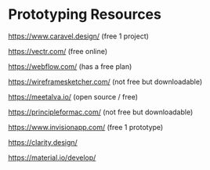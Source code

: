 # Prototyping Resources

https://www.caravel.design/ (free 1 project)

https://vectr.com/ (free online)

https://webflow.com/ (has a free plan)

https://wireframesketcher.com/ (not free but downloadable)

https://meetalva.io/ (open source / free)

https://principleformac.com/ (not free but downloadable)

https://www.invisionapp.com/ (free 1 prototype)

https://clarity.design/

https://material.io/develop/
